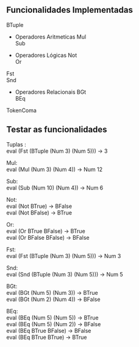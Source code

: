 ## Funcionalidades Implementadas 

BTuple 

* Operadores Aritmeticas
Mul<br>
Sub<br>

* Operadores Lógicas
Not<br>
Or<br>

Fst<br>
Snd<br>
* Operadores Relacionais 
BGt<br>
BEq<br>

TokenComa


## Testar as funcionalidades 

Tuplas :<br>
eval (Fst (BTuple (Num 3) (Num 5))) → 3<br>

Mul:<br>
eval (Mul (Num 3) (Num 4)) → Num 12<br>

Sub:<br>
eval (Sub (Num 10) (Num 4)) → Num 6<br>

Not:<br>
eval (Not BTrue) → BFalse<br>
eval (Not BFalse) → BTrue<br>

Or:<br>
eval (Or BTrue BFalse) → BTrue<br>
eval (Or BFalse BFalse) → BFalse<br>

Fst:<br>
eval (Fst (BTuple (Num 3) (Num 5))) → Num 3<br>

Snd:<br>
eval (Snd (BTuple (Num 3) (Num 5))) → Num 5<br>

BGt:<br>
eval (BGt (Num 5) (Num 3)) → BTrue<br>
eval (BGt (Num 2) (Num 4)) → BFalse<br>

BEq:<br>
eval (BEq (Num 5) (Num 5)) → BTrue<br>
eval (BEq (Num 5) (Num 2)) → BFalse<br>
eval (BEq BTrue BFalse) → BFalse<br>
eval (BEq BTrue BTrue) → BTrue<br>